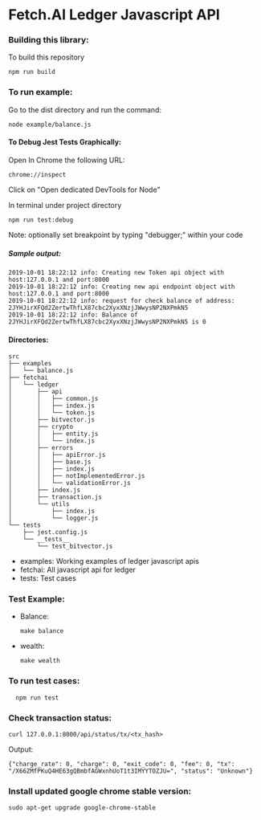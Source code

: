 # Fetch.AI Ledger Javascript API

### Building this library:

To build this repository

```
npm run build
```

### To run example:

Go to the dist directory and run the command:

```
node example/balance.js

```
#### To Debug Jest Tests Graphically:

Open In Chrome the following URL:

```
chrome://inspect
```

Click on "Open dedicated DevTools for Node"

In terminal under project directory
```
npm run test:debug
```

Note: optionally set breakpoint by typing "debugger;" within your code

##### Sample output:

```
2019-10-01 18:22:12 info: Creating new Token api object with host:127.0.0.1 and port:8000
2019-10-01 18:22:12 info: Creating new api endpoint object with host:127.0.0.1 and port:8000
2019-10-01 18:22:12 info: request for check balance of address: 2JYHJirXFQd2ZertwThfLX87cbc2XyxXNzjJWwysNP2NXPmkN5
2019-10-01 18:22:12 info: Balance of 2JYHJirXFQd2ZertwThfLX87cbc2XyxXNzjJWwysNP2NXPmkN5 is 0
```

#### Directories:

```
src
├── examples
│   └── balance.js
├── fetchai
│   └── ledger
│       ├── api
│       │   ├── common.js
│       │   ├── index.js
│       │   └── token.js
│       ├── bitvector.js
│       ├── crypto
│       │   ├── entity.js
│       │   └── index.js
│       ├── errors
│       │   ├── apiError.js
│       │   ├── base.js
│       │   ├── index.js
│       │   ├── notImplementedError.js
│       │   └── validationError.js
│       ├── index.js
│       ├── transaction.js
│       └── utils
│           ├── index.js
│           └── logger.js
└── tests
    ├── jest.config.js
    └── __tests__
        └── test_bitvector.js

```

- examples: Working examples of ledger javascript apis
- fetchai: All javascript api for ledger
- tests: Test cases

### Test Example:

- Balance:

  ` make balance `

- wealth:

   ` make wealth `


### To run test cases:

      npm run test


### Check transaction status:

` curl 127.0.0.1:8000/api/status/tx/<tx_hash> `

Output:

```
{"charge_rate": 0, "charge": 0, "exit_code": 0, "fee": 0, "tx": "/X66ZMfPKuQ4HE63gQBmbfAGWxnhUoT1t3IMYYTOZJU=", "status": "Unknown"}
```

### Install updated google chrome stable version:

```
sudo apt-get upgrade google-chrome-stable
```

